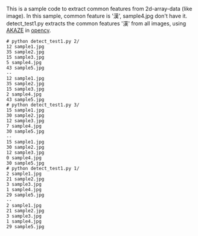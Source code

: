 This is a sample code to extract common features from 2d-array-data (like image). In this sample, common feature is '漢', sample4.jpg don't have it. detect_test1.py extracts the common features '漢' from all images, using [AKAZE](http://www.bmva.org/bmvc/2013/Papers/paper0013/paper0013.pdf) in [opencv](https://opencv.org/).
```
# python detect_test1.py 2/
12 sample1.jpg
35 sample2.jpg
15 sample3.jpg
5 sample4.jpg
43 sample5.jpg
--
12 sample1.jpg
35 sample2.jpg
15 sample3.jpg
2 sample4.jpg
43 sample5.jpg
# python detect_test1.py 3/
15 sample1.jpg
30 sample2.jpg
12 sample3.jpg
7 sample4.jpg
30 sample5.jpg
--
15 sample1.jpg
30 sample2.jpg
12 sample3.jpg
0 sample4.jpg
30 sample5.jpg
# python detect_test1.py 1/
2 sample1.jpg
21 sample2.jpg
3 sample3.jpg
1 sample4.jpg
29 sample5.jpg
--
2 sample1.jpg
21 sample2.jpg
3 sample3.jpg
1 sample4.jpg
29 sample5.jpg
```
